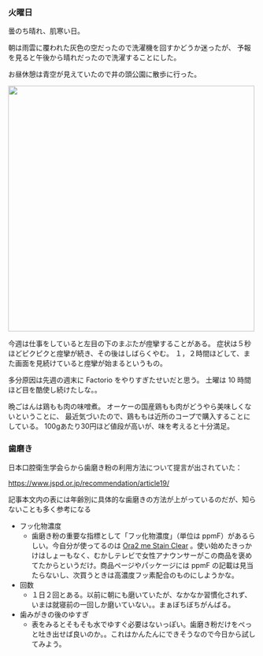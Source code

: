 ### 火曜日

曇のち晴れ、肌寒い日。

朝は雨雲に覆われた灰色の空だったので洗濯機を回すかどうか迷ったが、
予報を見ると午後から晴れだったので洗濯することにした。

お昼休憩は青空が見えていたので井の頭公園に散歩に行った。

<img src="https://i.imgur.com/oavDZky.jpg" width="500">

今週は仕事をしていると左目の下のまぶたが痙攣することがある。
症状は５秒ほどピクピクと痙攣が続き、その後はしばらくやむ。
１，２時間ほどして、また画面を見続けていると痙攣が始まるというもの。

多分原因は先週の週末に Factorio をやりすぎたせいだと思う。
土曜は 10 時間ほど目を酷使し続けたしな。。

晩ごはんは鶏もも肉の味噌煮。
オーケーの国産鶏もも肉がどうやら美味しくないということに、
最近気づいたので、鶏ももは近所のコープで購入することにしている。
100gあたり30円ほど値段が高いが、味を考えると十分満足。

### 歯磨き

日本口腔衛生学会らから歯磨き粉の利用方法について提言が出されていた：

https://www.jspd.or.jp/recommendation/article19/

記事本文内の表には年齢別に具体的な歯磨きの方法が上がっているのだが、知らないことも多く参考になる

- フッ化物濃度
    - 歯磨き粉の重要な指標として「フッ化物濃度」（単位は ppmF）があるらしい。今自分が使ってるのは [Ora2 me Stain Clear](https://jp.sunstar.com/oralcare/ora2/product_001.html) 。使い始めたきっかけはしょーもなく、むかしテレビで女性アナウンサーがこの商品を褒めてたからというだけ。商品ページやパッケージには ppmF の記載は見当たらないし、次買うときは高濃度フッ素配合のものにしようかな。
- 回数
    - １日２回とある。以前に朝にも磨いていたが、なかなか習慣化されず、いまは就寝前の一回しか磨いていない。。まぁぼちぼちがんばる。
- 歯みがきの後のゆすぎ
    - 表をみるとそもそも水でゆすぐ必要はないっぽい。歯磨き粉だけをぺっと吐き出せば良いのか。。これはかんたんにできそうなので今日から試してみよう。
